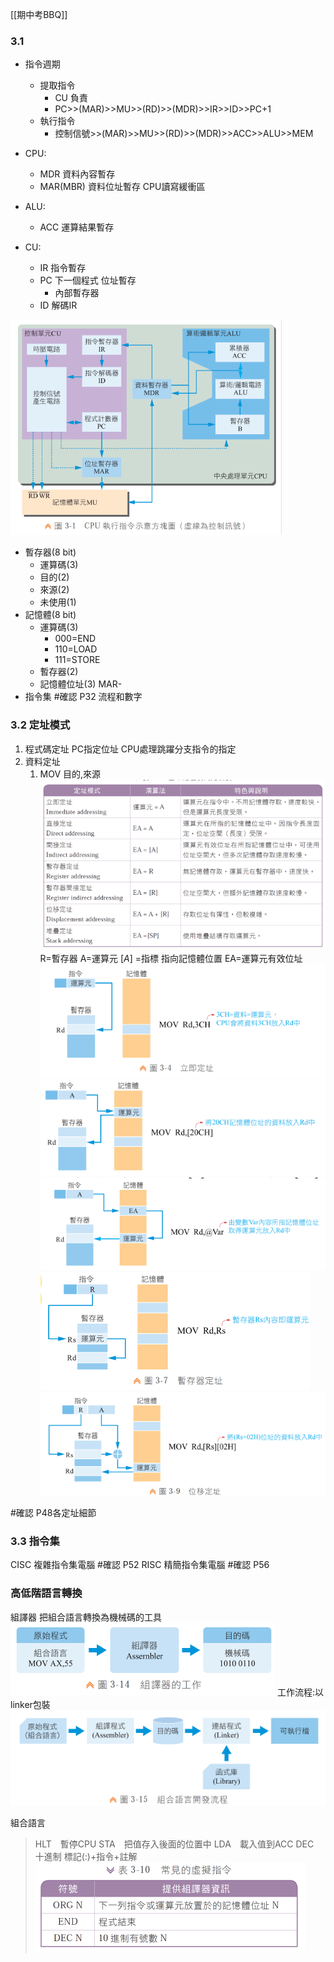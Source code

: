 [[期中考BBQ]]
### 3.1
 - 指令週期
	- 提取指令
		- CU 負責
		- PC>>(MAR)>>MU>>(RD)>>(MDR)>>IR>>ID>>PC+1
	- 執行指令
		- 控制信號>>(MAR)>>MU>>(RD)>>(MDR)>>ACC>>ALU>>MEM

- CPU:
	- MDR 資料內容暫存
	- MAR(MBR) 資料位址暫存 CPU讀寫緩衝區
- ALU:
	- ACC 運算結果暫存
- CU:
	- IR 指令暫存
	- PC 下一個程式 位址暫存
		- 內部暫存器
	- ID 解碼IR

![image.png](https://raw.githubusercontent.com/laudantstolam/imagesource/main/20230415230434.png)

- 暫存器(8 bit)
	- 運算碼(3)
	- 目的(2)
	- 來源(2)
	- 未使用(1)
- 記憶體(8 bit)
	- 運算碼(3)
		- 000=END
		- 110=LOAD
		- 111=STORE
	- 暫存器(2)
	- 記憶體位址(3) MAR-
- 指令集
#確認 P32 流程和數字

### 3.2 定址模式

1. 程式碼定址
	PC指定位址
	CPU處理跳躍分支指令的指定
1. 資料定址
	1. MOV 目的,來源
		![image.png](https://raw.githubusercontent.com/laudantstolam/imagesource/main/address.png)
		R=暫存器
		A=運算元
		$[A]$ =指標 指向記憶體位置
		EA=運算元有效位址
		![image.png](https://raw.githubusercontent.com/laudantstolam/imagesource/main/20230421043416.png)
		![image.png](https://raw.githubusercontent.com/laudantstolam/imagesource/main/20230421043436.png)
		![image.png](https://raw.githubusercontent.com/laudantstolam/imagesource/main/20230421043610.png)
		![image.png](https://raw.githubusercontent.com/laudantstolam/imagesource/main/20230421050228.png)
		![image.png](https://raw.githubusercontent.com/laudantstolam/imagesource/main/20230421050432.png)

#確認 P48各定址細節

### 3.3 指令集		

CISC 複雜指令集電腦 #確認 P52
RISC 精簡指令集電腦 #確認 P56

### 高低階語言轉換

組譯器 把組合語言轉換為機械碼的工具
![image.png](https://raw.githubusercontent.com/laudantstolam/imagesource/main/20230421061201.png)
工作流程:以linker包裝
![image.png](https://raw.githubusercontent.com/laudantstolam/imagesource/main/20230421061216.png)

組合語言
> HLT　暫停CPU
> STA　把值存入後面的位置中
> LDA　載入值到ACC
> DEC　十進制
> 標記(:)+指令+註解
> ![image.png](https://raw.githubusercontent.com/laudantstolam/imagesource/main/20230421061026.png)


